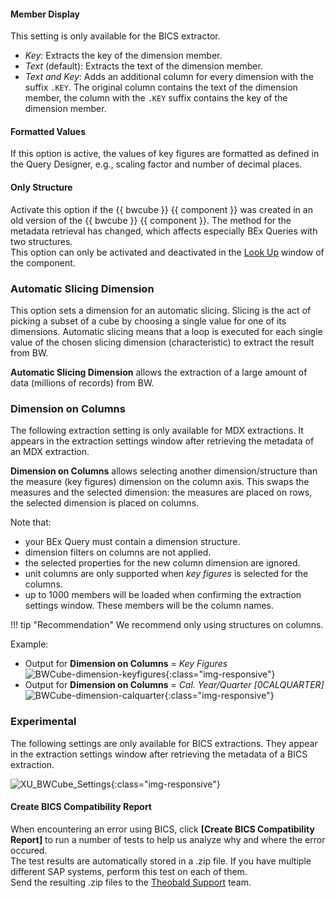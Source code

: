 
#### Member Display
This setting is only available for the BICS extractor.
- *Key*: Extracts the key of the dimension member.<br>
- *Text* (default): Extracts the text of the dimension member.<br>
- *Text and Key*: Adds an additional column for every dimension with the suffix `.KEY`. 
The original column contains the text of the dimension member, the column with the `.KEY` suffix contains the key of the dimension member.

#### Formatted Values

If this option is active, the values of key figures are formatted as defined in the Query Designer, e.g., scaling factor and number of decimal places.

#### Only Structure

Activate this option if the {{ bwcube }} {{ component }} was created in an old version of the {{ bwcube }} {{ component }}.
The method for the metadata retrieval has changed, which affects especially BEx Queries with two structures.<br>
This option can only be activated and deactivated in the [Look Up](index.md/#look-up-a-bw-cube-or-query) window of the component.

### Automatic Slicing Dimension

This option sets a dimension for an automatic slicing. 
Slicing is the act of picking a subset of a cube by choosing a single value for one of its dimensions. 
Automatic slicing means that a loop is executed for each single value of the chosen slicing dimension (characteristic) to extract the result from BW. 

**Automatic Slicing Dimension** allows the extraction of a large amount of data (millions of records) from BW.

### Dimension on Columns

The following extraction setting is only available for MDX extractions. 
It appears in the extraction settings window after retrieving the metadata of an MDX extraction.<br>

**Dimension on Columns** allows selecting another dimension/structure than the measure (key figures) dimension on the column axis. 
This swaps the measures and the selected dimension: the measures are placed on rows, the selected dimension is placed on columns.

Note that:
- your BEx Query must contain a dimension structure.
- dimension filters on columns are not applied.
- the selected properties for the new column dimension are ignored.
- unit columns are only supported when *key figures* is selected for the columns.
- up to 1000 members will be loaded when confirming the extraction settings window. These members will be the column names.

!!! tip "Recommendation" 
	We recommend only using structures on columns.

Example:
- Output for **Dimension on Columns** = *Key Figures*<br>
![BWCube-dimension-keyfigures](../../assets/images/documentation/components/bwcube/Cube-keyfigures.png){:class="img-responsive"}
- Output for **Dimension on Columns** = *Cal. Year/Quarter [0CALQUARTER]*<br>
![BWCube-dimension-calquarter](../../assets/images/documentation/components/bwcube/Cube-calyear.png){:class="img-responsive"}


### Experimental

The following settings are only available for BICS extractions. 
They appear in the extraction settings window after retrieving the metadata of a BICS extraction.

![XU_BWCube_Settings](../../assets/images/documentation/components/bwcube/extraction-settings-experimental.png){:class="img-responsive"}


#### Create BICS Compatibility Report

When encountering an error using BICS, click **[Create BICS Compatibility Report]** to run a number of tests to help us analyze why and where the error occured.<br>
The test results are automatically stored in a .zip file.
If you have multiple different SAP systems, perform this test on each of them. <br>
Send the resulting .zip files to the [Theobald Support](https://support.theobald-software.com) team.